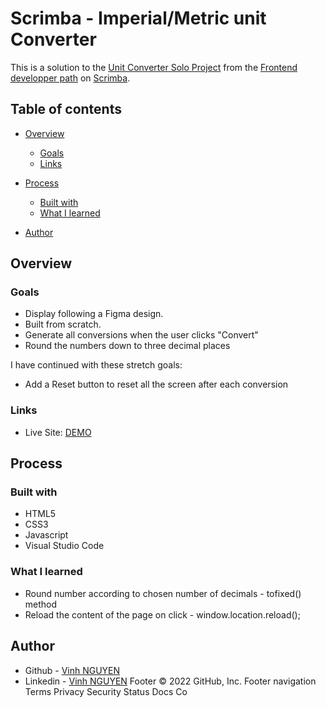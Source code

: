 # Scrimba - Imperial/Metric unit Converter

This is a solution to the [Unit Converter Solo Project](https://scrimba.com/learn/frontend/solo-project-unit-converter-cz9aPNSr) from the [Frontend developper path](https://scrimba.com/learn/frontend) on [Scrimba](https://scrimba.com/).

## Table of contents

- [Overview](#overview)
  - [Goals](#goals)
  - [Links](#links)

- [Process](#process)
  - [Built with](#built-with)
  - [What I learned](#what-i-learned)
 
- [Author](#author)

## Overview

### Goals

- Display following a Figma design. 
- Built from scratch.
- Generate all conversions when the user clicks "Convert"
- Round the numbers down to three decimal places


I have continued with these stretch goals:
- Add a Reset button to reset all the screen after each conversion

### Links

- Live Site: [DEMO](vinh-nguyen-code.github.io/Unit-converter-Scrimba/)

## Process

### Built with

- HTML5
- CSS3
- Javascript
- Visual Studio Code

### What I learned

- Round number according to chosen number of decimals - tofixed() method
- Reload the content of the page on click -  window.location.reload();

## Author

- Github - [Vinh NGUYEN](https://github.com/vinh-nguyen-code)
- Linkedin - [Vinh NGUYEN](https://www.linkedin.com/in/tuan-vinh-nguyen/)
Footer
© 2022 GitHub, Inc.
Footer navigation
Terms
Privacy
Security
Status
Docs
Co
